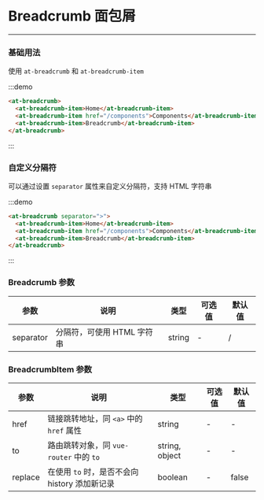 
# Breadcrumb 面包屑

----

### 基础用法

使用 `at-breadcrumb` 和 `at-breadcrumb-item`

:::demo

```html
<at-breadcrumb>
  <at-breadcrumb-item>Home</at-breadcrumb-item>
  <at-breadcrumb-item href="/components">Components</at-breadcrumb-item>
  <at-breadcrumb-item>Breadcrumb</at-breadcrumb-item>
</at-breadcrumb>
```

:::

### 自定义分隔符

可以通过设置 `separator` 属性来自定义分隔符，支持 HTML 字符串

:::demo

```html
<at-breadcrumb separator=">">
  <at-breadcrumb-item>Home</at-breadcrumb-item>
  <at-breadcrumb-item href="/components">Components</at-breadcrumb-item>
  <at-breadcrumb-item>Breadcrumb</at-breadcrumb-item>
</at-breadcrumb>
```

:::


### Breadcrumb 参数

| 参数      | 说明          | 类型      | 可选值                           | 默认值  |
|---------- |-------------- |---------- |--------------------------------  |-------- |
| separator | 分隔符，可使用 HTML 字符串 | string |- | / |

### BreadcrumbItem 参数

| 参数      | 说明          | 类型      | 可选值                           | 默认值  |
|---------- |-------------- |---------- |--------------------------------  |-------- |
| href | 链接跳转地址，同 `<a>` 中的 `href` 属性 | string | - | - |
| to | 路由跳转对象，同 `vue-router` 中的 `to` | string, object | - | - |
| replace | 在使用 `to` 时，是否不会向 history 添加新记录 | boolean | - | false |
